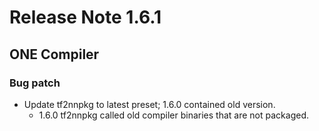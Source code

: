# Release Note 1.6.1

## ONE Compiler

### Bug patch

- Update tf2nnpkg to latest preset; 1.6.0 contained old version.
   - 1.6.0 tf2nnpkg called old compiler binaries that are not packaged.
